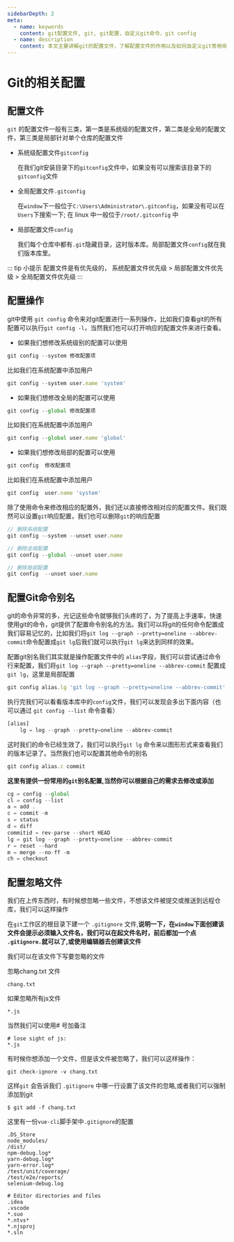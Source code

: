 ```yaml
---
sidebarDepth: 2
meta:
  - name: keywords
    content: git配置文件, git, git配置，自定义git命令，git config
  - name: description
    content: 本文主要讲解git的配置文件，了解配置文件的作用以及如何自定义git常用命令，来方便我们使用git管理项目
---
```


# Git的相关配置


## 配置文件

`git` 的配置文件一般有三类，第一类是系统级的配置文件，第二类是全局的配置文件，第三类是局部针对单个仓库的配置文件

- 系统级配置文件`gitconfig`
   
   在我们git安装目录下的`gitconfig`文件中，如果没有可以搜索该目录下的`gitconfig`文件

- 全局配置文件`.gitconfig`

  在`window`下一般位于`C:\Users\Administrator\.gitconfig`，如果没有可以在`Users`下搜索一下; 在 linux 中一般位于`/root/.gitconfig` 中

- 局部配置文件`config`

   我们每个仓库中都有`.git`隐藏目录，这时版本库。局部配置文件`config`就在我们版本库里。

::: tip 小提示
配置文件是有优先级的， 系统配置文件优先级 > 局部配置文件优先级 > 全局配置文件优先级
:::

## 配置操作

git中使用 `git config` 命令来对git配置进行一系列操作，比如我们查看git的所有配置可以执行`git config -l`，当然我们也可以打开响应的配置文件来进行查看。

- 如果我们想修改系统级别的配置可以使用

```js
git config --system 修改配置项
```

比如我们在系统配置中添加用户

```js
git config --system user.name 'system'
```

- 如果我们想修改全局的配置可以使用

```js
git config --global 修改配置项
```
比如我们在系统配置中添加用户

```js
git config --global user.name 'global'
```

- 如果我们想修改局部的配置可以使用

```js
git config  修改配置项
```
比如我们在系统配置中添加用户

```js
git config  user.name 'system'
```

除了使用命令来修改相应的配置外，我们还以直接修改相对应的配置文件。我们既然可以设置`git`响应配置，我们也可以删除`git`的响应配置

```js
// 删除系统配置
git config --system --unset user.name

// 删除全局配置
git config --global --unset user.name

// 删除局部配置
git config  --unset user.name
```

## 配置Git命令别名 

git的命令非常的多，光记这些命令就够我们头疼的了，为了提高上手速率，快速使用git的命令，git提供了配置命令别名的方法。我们可以将git的任何命令配置成我们容易记忆的，比如我们将`git log --graph --pretty=oneline --abbrev-commit`命令配置成`git lg`后我们就可以执行`git lg`来达到同样的效果。

配置git别名我们其实就是操作配置文件中的 `alias`字段，我们可以尝试通过命令行来配置，我们将`git log --graph --pretty=oneline --abbrev-commit` 配置成`git lg`，这里是局部配置

```js
git config alias.lg 'git log --graph --pretty=oneline --abbrev-commit'
```
执行完我们可以看看版本库中的`config`文件，我们可以发现会多出下面内容（也可以通过 `git config --list` 命令查看）

```js
[alias]
	lg = log --graph --pretty=oneline --abbrev-commit

```

这时我们的命令已经生效了，我们可以执行`git lg` 命令来以图形形式来查看我们的版本记录了。当然我们也可以配置其他命令的别名

```js
git config alias.c commit
```

**这里有提供一份常用的`git`别名配置,当然你可以根据自己的需求去修改或添加**

```js
cg = config --global
cl = config --list
a = add .
c = commit -m
s = status
d = diff
commitid = rev-parse --short HEAD
lg = git log --graph --pretty=oneline --abbrev-commit
r = reset --hard
m = merge --no-ff -m
ch = checkout
```
<!-- 
## Git自动提示命令

 -->

## 配置忽略文件

我们在上传东西时，有时候想忽略一些文件，不想该文件被提交或推送到远程仓库，我们可以这样操作

在`git`工作区的根目录下建一个 `.gitignore` 文件,**说明一下，在`window`下面创建该文件会提示必须输入文件名，我们可以在起文件名时，前后都加一个点 `.gitignore.`就可以了,或使用编辑器去创建该文件**

我们可以在该文件下写要忽略的文件

 
忽略chang.txt 文件

```
chang.txt
```

如果忽略所有js文件

```
*.js
```

当然我们可以使用# 号加备注
```
# lose sight of js:
*.js
```

有时候你想添加一个文件，但是该文件被忽略了，我们可以这样操作：
```
git check-ignore -v chang.txt
```

这样`git` 会告诉我们 `.gitignore` 中哪一行设置了该文件的忽略,或者我们可以强制添加到git
```
$ git add -f chang.txt
```

这里有一份`vue-cli`脚手架中`.gitignore`的配置

```
.DS_Store
node_modules/
/dist/
npm-debug.log*
yarn-debug.log*
yarn-error.log*
/test/unit/coverage/
/test/e2e/reports/
selenium-debug.log

# Editor directories and files
.idea
.vscode
*.suo
*.ntvs*
*.njsproj
*.sln
```